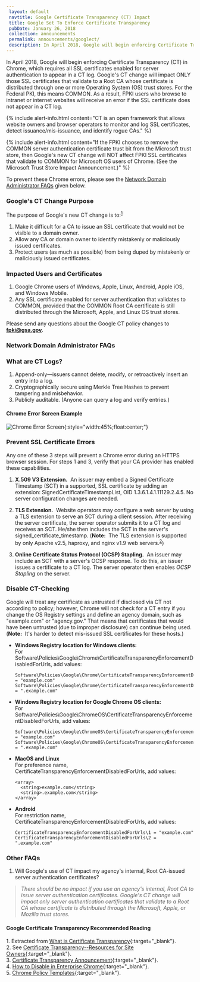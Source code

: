 ```yaml
---
 layout: default
 navtitle: Google Certificate Transparency (CT) Impact
 title: Google Set To Enforce Certificate Transparency
 pubDate: January 26, 2018
 collection: announcements
 permalink: announcements/googlect/
 description: In April 2018, Google will begin enforcing Certificate Transparency (CT) in Chrome, which requires all SSL certificates enabled for server authentication to appear in a CT log. Google's CT change will impact ONLY those SSL certificates that validate to a Root CA whose certificate is distributed through one or more Operating System (OS) trust stores. For the Federal PKI, this means COMMON. As a result, FPKI users who browse to intranet or internet websites will receive an error if the SSL certificate does not appear in a CT log.   
---
```


In April 2018, Google will begin enforcing Certificate Transparency (CT) in Chrome, which requires all SSL certificates enabled for server authentication to appear in a CT log. Google's CT change will impact ONLY those SSL certificates that validate to a Root CA whose certificate is distributed through one or more Operating System (OS) trust stores. For the Federal PKI, this means COMMON. As a result, FPKI users who browse to intranet or internet websites will receive an error if the SSL certificate does not appear in a CT log.

{% include alert-info.html content="CT is an open framework that allows website owners and browser operators to monitor and log SSL certificates, detect issuance/mis-issuance, and identify rogue CAs." %}

{% include alert-info.html content="If the FPKI chooses to remove the COMMON server authentication certificate trust bit from the Microsoft trust store, then Google's new CT change will NOT affect FPKI SSL certificates that validate to COMMON for Microsoft OS users of Chrome. (See the Microsoft Trust Store Impact Announcement.)" %}

To prevent these Chrome errors, please see the [Network Domain Administrator FAQs](#network-domain-administrator-faqs) given below.

### Google's CT Change Purpose
The purpose of Google's new CT change is to:<sup>[1](#1)</sup>
1. Make it difficult for a CA to issue an SSL certificate that would not be visible to a domain owner.
2. Allow any CA or domain owner to identify mistakenly or maliciously issued certificates.
3. Protect users (as much as possible) from being duped by mistakenly or maliciously issued certificates.

### Impacted Users and Certificates
1. Google Chrome users of Windows, Apple, Linux, Android, Apple iOS, and Windows Mobile.
2. Any SSL certificate enabled for server authentication that validates to COMMON, provided that the COMMON Root CA certificate is still distributed through the Microsoft, Apple, and Linux OS trust stores.

Please send any questions about the Google CT policy changes to **fpki@gsa.gov**.

### Network Domain Administrator FAQs

### What are CT Logs?

1. Append-only&mdash;issuers cannot delete, modify, or retroactively insert an entry into a log. 
2. Cryptographically secure using Merkle Tree Hashes to prevent tampering and misbehavior.
3. Publicly auditable. (Anyone can query a log and verify entries.)

#### Chrome Error Screen Example

![Chrome Error Screen]({{site.baseurl}}/img/google_ct_hot_topic_error.png){:style="width:45%;float:center;"}

### Prevent SSL Certificate Errors

Any one of these 3 steps will prevent a Chrome error during an HTTPS browser session. For steps 1 and 3, verify that your CA provider has enabled these capabilities.

1. **X.509 V3 Extension.**&nbsp;&nbsp;An issuer may embed a Signed Certificate Timestamp (SCT) in a supported, SSL certificate by adding an extension: SignedCertificateTimestampList, OID 1.3.6.1.4.1.11129.2.4.5. No server configuration changes are needed.

2. **TLS Extension.**&nbsp;&nbsp;Website operators may configure a web server by using a TLS extension to serve an SCT during a client session. After receiving the server certificate, the server operator submits it to a CT log and receives an SCT. He/she then includes the SCT in the server's signed_certificate_timestamp. (**Note:**&nbsp;&nbsp;The TLS extension is supported by only Apache v2.5, haproxy, and nginx v1.9 web servers.<sup>[2](#2)</sup>)

3. **Online Certificate Status Protocol (OCSP) Stapling.**&nbsp;&nbsp;An issuer may include an SCT with a server's OCSP response. To do this, an issuer issues a certificate to a CT log. The server operator then enables _OCSP Stapling_ on the server.

### Disable CT-Checking
Google will treat any certificate as untrusted if disclosed via CT not according to policy; however, Chrome will not check for a CT entry if you change the OS Registry settings and define an agency domain, such as "example.com" or "agency.gov." That means that certificates that would have been untrusted (due to improper disclosure) can continue being used. (**Note:**&nbsp;&nbsp;It's harder to detect mis-issued SSL certificates for these hosts.) 

* **Windows Registry location for Windows clients:**<br>
For Software\Policies\Google\Chrome\CertificateTransparencyEnforcementDisabledForUrls, add values:

   ```
   Software\Policies\Google\Chrome\CertificateTransparencyEnforcementDisabledForUrls\1 = "example.com"
   Software\Policies\Google\Chrome\CertificateTransparencyEnforcementDisabledForUrls\2 = ".example.com"
   ```

* **Windows Registry location for Google Chrome OS clients:**<br>
For Software\Policies\Google\ChromeOS\CertificateTransparencyEnforcementDisabledForUrls, add values:

   ```
   Software\Policies\Google\ChromeOS\CertificateTransparencyEnforcementDisabledForUrls\1 = "example.com"
   Software\Policies\Google\ChromeOS\CertificateTransparencyEnforcementDisabledForUrls\2 = ".example.com"
   ```

* **MacOS and Linux**<br>
For preference name, CertificateTransparencyEnforcementDisabledForUrls, add values:<br>

   ```
   <array>
     <string>example.com</string>
     <string>.example.com</string>
   </array>
   ```

* **Android**<br>
For restriction name, CertificateTransparencyEnforcementDisabledForUrls, add values:<br>

   ```
   CertificateTransparencyEnforcementDisabledForUrls\1 = "example.com"
   CertificateTransparencyEnforcementDisabledForUrls\2 = ".example.com"
   ```

### Other FAQs
1. Will Google's use of CT impact my agency's internal, Root CA-issued server authentication certificates?
> _There should be no impact if you use an agency's internal, Root CA to issue server authentication certificates. Google's CT change will impact only server authentication certificates that validate to a Root CA whose certificate is distributed through the Microsoft, Apple, or Mozilla trust stores._ 

#### Google Certificate Transparency Recommended Reading
<a name="1">1</a>. Extracted from [What is Certificate Transparency](https://www.certificate-transparency.org/){:target="_blank"}.<br>
<a name="2">2</a>. See [Certificate Transparency--Resources for Site Owners](https://sites.google.com/site/certificatetransparency/resources-for-site-owners){:target="_blank"}.<br>
<a name="3">3</a>. [Certificate Transparency Announcement](https://groups.google.com/a/chromium.org/forum/#!topic/ct-policy/78N3SMcqUGw){:target="_blank"}.<br>
<a name="4">4</a>. [How to Disable in Enterprise Chrome](http://www.chromium.org/administrators/policy-list-3#CertificateTransparencyEnforcementDisabledForUrls){:target="_blank"}.<br>
<a name="5">5</a>. [Chrome Policy Templates](https://www.chromium.org/administrators/policy-templates){:target="_blank"}.
